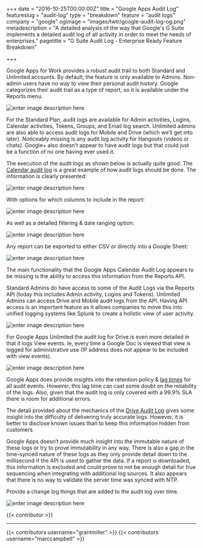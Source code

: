 +++
date = "2016-10-25T00:00:00Z"
title = "Google Apps Audit Log"
featureslug = "audit-log"
type = "breakdown"
feature = "audit logs"
company = "google"
ogimage = "images/twtr/google-audit-log-og.png"
metadescription = "A detailed analysis of the way that Google's G Suite implements a detailed audit log of all activity in order to meet the needs of enterprises."
pagetitle = "G Suite Audit Log - Enterprise Ready Feature Breakdown"

+++

Google Apps for Work provides a robust audit trail to both Standard and Unlimited accounts. By default, the feature is only available to Admins. Non-admin users have no way to view their personal audit history. Google categorizes their audit trail as a type of report, so it is available under the Reports menu.

![enter image description here](https://i.imgur.com/1PgAOJj.png)

For the Standard Plan, audit logs are available for Admin activities, Logins, Calendar activities, Tokens, Groups, and Email log search. Unlimited admins are also able to access audit logs for Mobile and Drive (which we’ll get into later). Noticeably missing is any audit log activity for Hangouts (videos or chats). Google+ also doesn’t appear to have audit logs but that could just be a function of no one having ever used it.

The execution of the audit logs as shown below is actually quite good. The [Calendar audit log](https://support.google.com/a/answer/6110475/?hl=en&authuser=0) is a great example of how audit logs should be done. The information is clearly presented:

![enter image description here](https://i.imgur.com/DnmDosi.png)

With options for which columns to include in the report:

![enter image description here](https://i.imgur.com/5T5mohj.png)

As well as a detailed filtering & date ranging option:

![enter image description here](https://i.imgur.com/CqxvTB1.png)

Any report can be exported to either CSV or directly into a Google Sheet:

![enter image description here](https://i.imgur.com/wHWGc92.png)

The main functionality that the Google Apps Calendar Audit Log appears to be missing is the ability to access this information from the Reports API.

Standard Admins do have access to some of the Audit Logs via the Reports API (today this includes Admin activity, Logins and Tokens). Unlimited Admins can access Drive and Mobile audit logs from the API. Having API access is an important feature as it allows companies to move this into unified logging systems like Splunk to create a holistic view of user activity.

![enter image description here](https://i.imgur.com/WRGYRao.png)

For Google Apps Unlimited the audit log for Drive is even more detailed in that it logs View events. Ie, every time a Google Doc is viewed that view is logged for administrative use (IP address does not appear to be included with view events).

![enter image description here](https://i.imgur.com/drAYz9L.png)

Google Apps does provide insights into the retention policy & [lag times](https://support.google.com/a/answer/6000244) for all audit events. However, this lag time can cast some doubt on the reliability of the logs. Also, given that the audit log is only covered with a 99.9% SLA there is room for additional errors.

The detail provided about the mechanics of the [Drive Audit Log](https://support.google.com/a/answer/4579696?hl=en) gives some insight into the difficulty of delivering truly accurate logs. However, it is better to disclose known issues than to keep this information hidden from customers.

Google Apps doesn’t provide much insight into the immutable nature of these logs or try to prove immutability in any way. There is also a gap in the time-synced nature of these logs as they only provide detail down to the millisecond if the API is used to gather the data. If a report is downloaded, this information is excluded and could prove to not be enough detail for true sequencing when integrating with additional log sources. It also appears that there is no way to validate the server time was synced with NTP.

Provide a change log things that are added to the audit log over time.

![enter image description here](https://i.imgur.com/Mmq6G5w.png)

{{< contributor >}}

----
{{< contributors username="grantmiller" >}}
{{< contributors username="marccampbell" >}}
